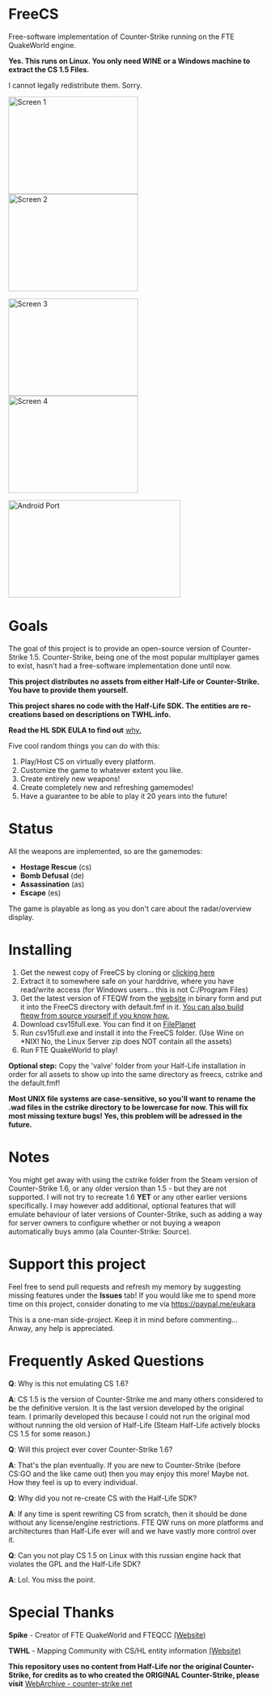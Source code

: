 # FreeCS
Free-software implementation of Counter-Strike running on the FTE QuakeWorld engine.

**Yes. This runs on Linux. You only need WINE or a Windows machine to extract the CS 1.5 Files.**

I cannot legally redistribute them. Sorry.

<img src="https://icculus.org/~marco/freecs/screens/screen1.png" alt="Screen 1" width="256" height="192"> <img src="https://icculus.org/~marco/freecs/screens/screen2.png" alt="Screen 2" width="256" height="192">

<img src="https://icculus.org/~marco/freecs/screens/screen3.png" alt="Screen 3" width="256" height="192"> <img src="https://icculus.org/~marco/freecs/screens/screen4.png" alt="Screen 4" width="256" height="192">

<img src="https://icculus.org/~marco/freecs/screens/portable.jpg" alt="Android Port" width="340" height="192">

# Goals
The goal of this project is to provide an open-source version of Counter-Strike 1.5.
Counter-Strike, being one of the most popular multiplayer games to exist, hasn't had
a free-software implementation done until now.

**This project distributes no assets from either Half-Life or Counter-Strike. You have to provide them yourself.**

**This project shares no code with the Half-Life SDK. The entities are re-creations based on descriptions on TWHL.info.**

**Read the HL SDK EULA to find out** [why.](http://twhl.info/articulator.php?art=1)

Five cool random things you can do with this:

1. Play/Host CS on virtually every platform.
2. Customize the game to whatever extent you like.
3. Create entirely new weapons!
4. Create completely new and refreshing gamemodes!
5. Have a guarantee to be able to play it 20 years into the future!

# Status
All the weapons are implemented, so are the gamemodes: 
- **Hostage Rescue** (cs)
- **Bomb Defusal** (de)
- **Assassination** (as)
- **Escape** (es)

The game is playable as long as you don't care about the radar/overview display.

# Installing
1. Get the newest copy of FreeCS by cloning or [clicking here](https://github.com/eukara/FreeCS/archive/master.zip)
2. Extract it to somewhere safe on your harddrive, where you have read/write access (for Windows users... this is not C:/Program Files)
3. Get the latest version of FTEQW from the [website](http://triptohell.info/moodles/) in binary form and put it into the FreeCS directory with default.fmf in it. [You can also build fteqw from source yourself if you know how.](https://sourceforge.net/projects/fteqw/)
4. Download csv15full.exe. You can find it on [FilePlanet](https://www.fileplanet.com/57255/50000/fileinfo/Counter-Strike-1.5-Full-Mod-Client-[Win32])
5. Run csv15full.exe and install it into the FreeCS folder. (Use Wine on *NIX! No, the Linux Server zip does NOT contain all the assets)
5. Run FTE QuakeWorld to play!

**Optional step:** Copy the 'valve' folder from your Half-Life installation in order for all assets to show up into the same directory as freecs, cstrike and the default.fmf!

**Most UNIX file systems are case-sensitive, so you'll want to rename the .wad files in the cstrike directory to be lowercase for now. This will fix most missing texture bugs! Yes, this problem will be adressed in the future.**

# Notes
You might get away with using the cstrike folder from the Steam version of Counter-Strike 1.6, or any older version
than 1.5 - but they are not supported. I will not try to recreate 1.6 **YET** or any other earlier versions specifically.
I may however add additional, optional features that will emulate behaviour of later versions of Counter-Strike, such as adding a way for server owners to configure whether or not buying a weapon automatically buys ammo (ala Counter-Strike: Source).

# Support this project
Feel free to send pull requests and refresh my memory by suggesting missing features under the **Issues** tab!
If you would like me to spend more time on this project, consider donating to me via https://paypal.me/eukara

This is a one-man side-project. Keep it in mind before commenting...
Anway, any help is appreciated.

# Frequently Asked Questions
**Q**: Why is this not emulating CS 1.6?

**A**: CS 1.5 is the version of Counter-Strike me and many others considered to be the definitive version. It is the last version developed by the original team. I primarily developed this because I could not run the original mod without running the old version of Half-Life (Steam Half-Life actively blocks CS 1.5 for some reason.)


**Q**: Will this project ever cover Counter-Strike 1.6?

**A**: That's the plan eventually. If you are new to Counter-Strike (before CS:GO and the like came out) then you may enjoy this more! Maybe not. How they feel is up to every individual.


**Q**: Why did you not re-create CS with the Half-Life SDK?

**A**: If any time is spent rewriting CS from scratch, then it should be done without any license/engine restrictions. FTE QW runs on more platforms and architectures than Half-Life ever will and we have vastly more control over it.


**Q**: Can you not play CS 1.5 on Linux with this russian engine hack that violates the GPL and the Half-Life SDK?

**A**: Lol. You miss the point.


# Special Thanks
**Spike** - Creator of FTE QuakeWorld and FTEQCC [(Website)](http://fte.triptohell.info/)

**TWHL** - Mapping Community with CS/HL entity information [(Website)](http://twhl.info)

**This repository uses no content from Half-Life nor the original Counter-Strike, for credits
as to who created the ORIGINAL Counter-Strike, please visit** [WebArchive - counter-strike net](http://web.archive.org/web/20021016230745/http://counter-strike.net/csteam.html)
